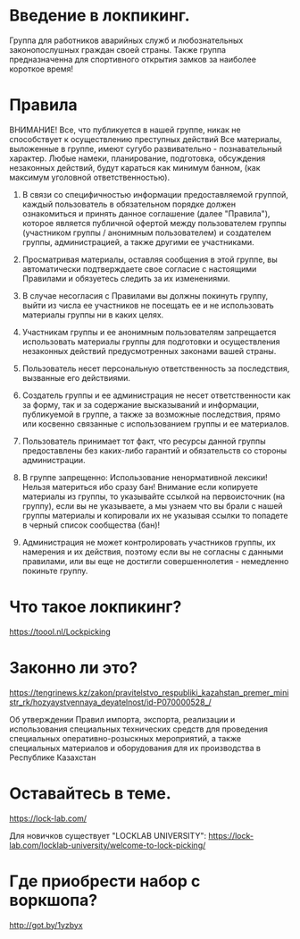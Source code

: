 # Введение в локпикинг.

Группа для работников аварийных служб и любознательных законопослушных граждан своей страны. 
Также группа предназначенна для спортивного открытия замков за наиболее короткое время!

# Правила

ВНИМАНИЕ! Все, что публикуется в нашей группе, никак не способствует к осуществлению преступных действий Все материалы, выложенные в группе, имеют сугубо развивательно - познавательный характер. Любые намеки, планирование, подготовка, обсуждения незаконных действий, будут караться как минимум банном, (как максимум уголовной ответственностью).

1. В связи со специфичностью информации предоставляемой группой, каждый пользователь в обязательном порядке должен ознакомиться и принять данное соглашение (далее "Правила"), которое является публичной офертой между пользователем группы (участником группы / анонимным пользователем) и создателем группы, администрацией, а также другими ее участниками. 

2. Просматривая материалы, оставляя сообщения в этой группе, вы автоматически подтверждаете свое согласие с настоящими Правилами и обязуетесь следить за их изменениями. 

3. В случае несогласия с Правилами вы должны покинуть группу, выйти из числа ее участников не посещать ее и не использовать материалы группы ни в каких целях. 

4. Участникам группы и ее анонимным пользователям запрещается использовать материалы группы для подготовки и осуществления незаконных действий предусмотренных законами вашей страны. 

5. Пользователь несет персональную ответственность за последствия, вызванные его действиями. 

6. Создатель группы и ее администрация не несет ответственности как за форму, так и за содержание высказываний и информации, публикуемой в группе, а также за возможные последствия, прямо или косвенно связанные с использованием группы и ее материалов. 

7. Пользователь принимает тот факт, что ресурсы данной группы предоставлены без каких-либо гарантий и обязательств со стороны администрации. 

8. В группе запрещенно: Использование ненормативной лексики! Нельзя материться ибо сразу бан! Внимание если копируете материалы из группы, то указывайте ссылкой на первоисточник (на группу), если вы не указываете, а мы узнаем что вы брали с нашей группы материалы и копировали их не указывая ссылки то попадете в черный список сообщества (бан)! 

9. Администрация не может контролировать участников группы, их намерения и их действия, поэтому если вы не согласны с данными правилами, или вы еще не достигли совершеннолетия - немедленно покиньте группу.

# Что такое локпикинг?

https://toool.nl/Lockpicking

# Законно ли это?

https://tengrinews.kz/zakon/pravitelstvo_respubliki_kazahstan_premer_ministr_rk/hozyaystvennaya_deyatelnost/id-P070000528_/

Об утверждении Правил импорта, экспорта, реализации и использования специальных технических средств для проведения специальных оперативно-розыскных мероприятий, а также специальных материалов и оборудования для их производства в Республике Казахстан

# Оставайтесь в теме.

https://lock-lab.com/

Для новичков существует "LOCKLAB UNIVERSITY":
https://lock-lab.com/locklab-university/welcome-to-lock-picking/

# Где приобрести набор с воркшопа?

http://got.by/1yzbyx